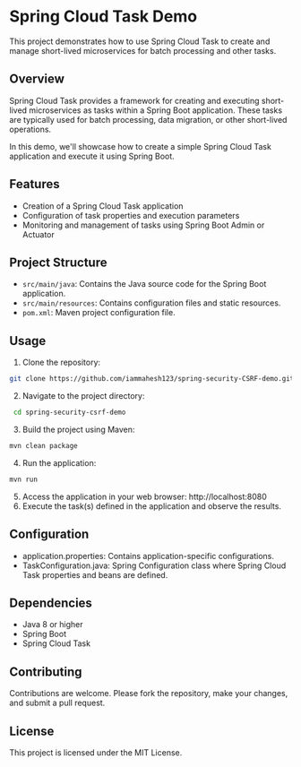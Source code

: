 # Spring Cloud Task Demo

This project demonstrates how to use Spring Cloud Task to create and manage short-lived microservices for batch processing and other tasks.

## Overview

Spring Cloud Task provides a framework for creating and executing short-lived microservices as tasks within a Spring Boot application. These tasks are typically used for batch processing, data migration, or other short-lived operations.

In this demo, we'll showcase how to create a simple Spring Cloud Task application and execute it using Spring Boot.

## Features

- Creation of a Spring Cloud Task application
- Configuration of task properties and execution parameters
- Monitoring and management of tasks using Spring Boot Admin or Actuator

## Project Structure

- `src/main/java`: Contains the Java source code for the Spring Boot application.
- `src/main/resources`: Contains configuration files and static resources.
- `pom.xml`: Maven project configuration file.

## Usage

1. Clone the repository:

```bash
git clone https://github.com/iammahesh123/spring-security-CSRF-demo.git
```
2. Navigate to the project directory:
 ```bash
  cd spring-security-csrf-demo
 ```
3. Build the project using Maven:
 ```bash
mvn clean package
 ```
4. Run the application:
```bash
mvn run
 ```
5. Access the application in your web browser: http://localhost:8080
6. Execute the task(s) defined in the application and observe the results.
## Configuration
- application.properties: Contains application-specific configurations.
- TaskConfiguration.java: Spring Configuration class where Spring Cloud Task properties and beans are defined.
## Dependencies
- Java 8 or higher
- Spring Boot
- Spring Cloud Task
## Contributing
Contributions are welcome. Please fork the repository, make your changes, and submit a pull request.

## License
This project is licensed under the MIT License. 
